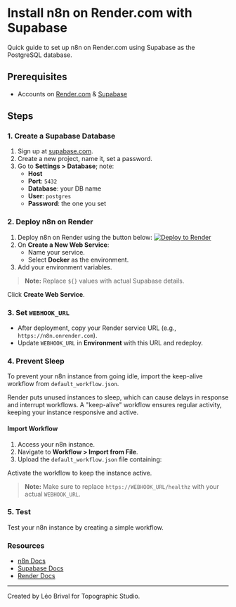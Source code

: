 # Install n8n on Render.com with Supabase

Quick guide to set up n8n on Render.com using Supabase as the PostgreSQL database.

## Prerequisites

- Accounts on [Render.com](https://render.com) & [Supabase](https://supabase.com)

## Steps

### 1. Create a Supabase Database

1. Sign up at [supabase.com](https://supabase.com).
2. Create a new project, name it, set a password.
3. Go to **Settings > Database**; note:
   - **Host**
   - **Port**: `5432`
   - **Database**: your DB name
   - **User**: `postgres`
   - **Password**: the one you set

### 2. Deploy n8n on Render

1. Deploy n8n on Render using the button below:
   [![Deploy to Render](https://render.com/images/deploy-to-render-button.svg)](https://render.com/deploy)
2. On **Create a New Web Service**:
   - Name your service.
   - Select **Docker** as the environment.
3. Add your environment variables.

> **Note:** Replace `${}` values with actual Supabase details.

Click **Create Web Service**.

### 3. Set `WEBHOOK_URL`

- After deployment, copy your Render service URL (e.g., `https://n8n.onrender.com`).
- Update `WEBHOOK_URL` in **Environment** with this URL and redeploy.

### 4. Prevent Sleep

To prevent your n8n instance from going idle, import the keep-alive workflow from `default_workflow.json`.

Render puts unused instances to sleep, which can cause delays in response and interrupt workflows. A "keep-alive" workflow ensures regular activity, keeping your instance responsive and active.

#### Import Workflow

1. Access your n8n instance.
2. Navigate to **Workflow > Import from File**.
3. Upload the `default_workflow.json` file containing:

Activate the workflow to keep the instance active.

> **Note:** Make sure to replace `https://WEBHOOK_URL/healthz` with your actual `WEBHOOK_URL`.

### 5. Test

Test your n8n instance by creating a simple workflow.

### Resources

- [n8n Docs](https://docs.n8n.io/)
- [Supabase Docs](https://supabase.com/docs)
- [Render Docs](https://render.com/docs)

---

Created by Léo Brival for Topographic Studio.
